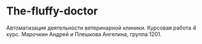 # The-fluffy-doctor
Автоматизация деятельности ветеринарной клиники. Курсовая работа 4 курс. Марочкин Андрей и Плешкова Ангелина, группа 1201.
